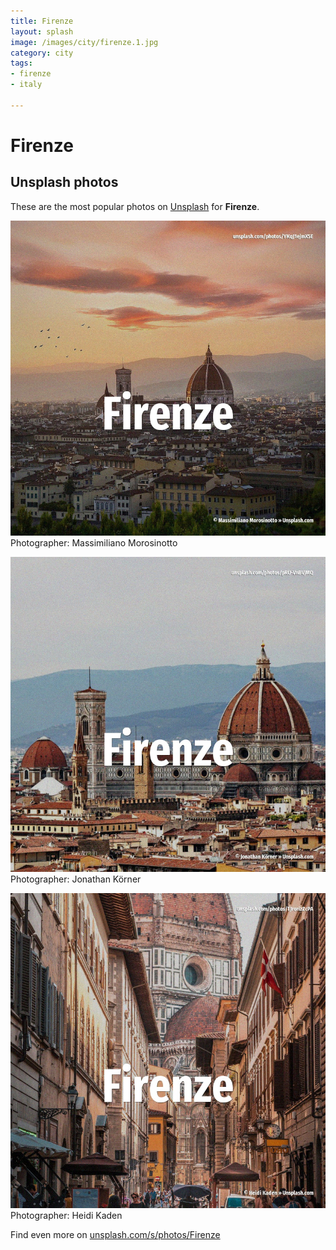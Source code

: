 ```yaml
---
title: Firenze
layout: splash
image: /images/city/firenze.1.jpg
category: city
tags:
- firenze
- italy

---
```

# Firenze



 
## Unsplash photos
These are the most popular photos on [Unsplash](https://unsplash.com) for **Firenze**.
 
![Firenze](/images/city/firenze.1.jpg)
Photographer:  Massimiliano Morosinotto
 
![Firenze](/images/city/firenze.2.jpg)
Photographer:  Jonathan Körner
 
![Firenze](/images/city/firenze.3.jpg)
Photographer:  Heidi Kaden
 
Find even more on [unsplash.com/s/photos/Firenze](https://unsplash.com/s/photos/Firenze)
 
